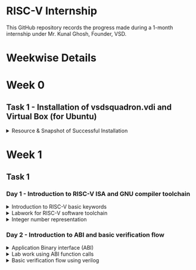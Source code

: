 # RISC-V Internship

This GitHub repository records the progress made during a 1-month internship under Mr. Kunal Ghosh, Founder, VSD.

# Weekwise Details

# Week 0

## Task 1 - Installation of vsdsquadron.vdi and Virtual Box (for Ubuntu)

<details>
  <summary>Resource & Snapshot of Successful Installation</summary>

  Resource for installation and Setup of vsdsquadron.vdi and Virtual Box (for Ubuntu)
  [StepsToSetupLabs.pdf](https://github.com/kushaanbhat/somaiya-riscv/files/13813451/StepsToSetupLabs.pdf)
  
  Snapshot: 
  ![Sucessful Installation and Launch of Workspace](https://github.com/kushaanbhat/somaiya-riscv/assets/109136280/c2c85475-a12c-493c-857a-a6aff015b31f)
  
</details>

# Week 1

## Task 1

### Day 1 - Introduction to RISC-V ISA and GNU compiler toolchain
<details>
  <summary>Introduction to RISC-V basic keywords</summary>
  RISC-V ISA is a base integer ISA and must be present in any implementation along with some optional extension. The RISC-V has been designed to support extensive customization and specialization which can be extended  with  one  or  more  optional  instruction-set  extensions,  but  the  base  integer instructions cannot be redefined. The different instructions included in RISC-V are listed below.

1. Pseudo instructions - For e.g- mv,li,ret etc
2. Base integer instruction (RV64I, RV32I)-For e.g-lui,addi etc
3. Multiply extension (RV64M) -For e.g- mulw,divw etc
4. Single and double floating point instruction (RV64F, RV64D) -For e.g- flw,fadd etc
5. Application binary instruction 
6. Memory allocation and stack pointer

The details of the RISC-V instructions set manual can be found [The RISC-V Instruction Set Manual](https://riscv.org/wp-content/uploads/2017/05/riscv-spec-v2.2.pdf).

Each base integer set is characterized by the  width  of the register (XLEN) and the size of the user address space. The most important advantage of RISC-V is that it is an open standard instruction that is easily available for academic and commercial purposes free of cost.
</details>

<details>
  <summary>Labwork for RISC-V software toolchain</summary>
  1 ) Write a C program for finding the sum of integers from 1 to n and name it sum1ton.c 
  Following is the C program:
  
  
  ```C
#include <stdio.h>

int main(){
    int i,  sum=0 , n=100;
    for(i=0, i<=n; i++){
        sum = sum  + i;
    }
    printf("Sum of numbers 0 to %d is %d ", n, sum);
    return 0;
}
  ```
#Note: Install Leafpad a code editor using the following command 
```bash
    sudo snap install leafpad
```

 2 ) Compile the Program using the following command on terminal
```bash
    gcc sum1ton.c
```

 3 ) Then run the Program using the following command on terminal
```bash
    ./a.out
```
![Screenshot 2024-01-03 104318](https://github.com/kushaanbhat/somaiya-riscv/assets/109136280/bb83236b-8ff7-435e-8c7c-59d12102c1c1)

 4 ) To view sum1ton.c on the terminal use the following command
```bash
    cat sum1ton.c
```

 5 ) To compile the program on RISC-V gcc use the following command (Option 1)
```bash
    riscv64-unknown-elf-gcc -O1 -mabi=lp64 -march=rv64i -o sum1ton.o sum1ton.c
```
Subsequently, use the following command (to create sum1ton.o)
```bash
    ls -ltr sum1ton.o
```
![Screenshot 2024-01-03 105320](https://github.com/kushaanbhat/somaiya-riscv/assets/109136280/57bd9a82-ff11-4439-936a-0a46c896f8e0)

 6 ) Now open a new tab of the terminal and use the following command
```bash
    riscv64-unknown-elf-objdump -d sum1ton.o
```
To filter instructions belonging to main() use the following command

```bash
    riscv64-unknown-elf-objdump -d sum1ton.o | less
```

To find instructions belonging to main() use the following command

```bash
    :/main
```
![Screenshot 2024-01-03 105706](https://github.com/kushaanbhat/somaiya-riscv/assets/109136280/ce7e8741-ca2e-484b-9530-90ff627a242f)

No of Instructions in main() = (101c0 - 10184)/4
                             = 3c
                             = f (15 in decimal)

To quit the filter use the following command
```bash
    :q
```

7 ) To compile the program on RISC-V gcc use the following command (Option fast)
```bash
    riscv64-unknown-elf-gcc -Ofast -mabi=lp64 -march=rv64i -o sum1ton.o sum1ton.c
```
![Screenshot 2024-01-03 105902](https://github.com/kushaanbhat/somaiya-riscv/assets/109136280/c591e3e6-3c63-4c84-94f6-3d1e7fb3bbc3)

 8 ) Again visit the other tab and use the following command

```bash
    riscv64-unknown-elf-objdump -d sum1ton.o | less
```
![Screenshot 2024-01-03 105914](https://github.com/kushaanbhat/somaiya-riscv/assets/109136280/b2abb0a9-85d8-4644-bf2f-585345ea3089)

To find instructions belonging to main() use the following command

```bash
    :/main
```
![Screenshot 2024-01-03 110001](https://github.com/kushaanbhat/somaiya-riscv/assets/109136280/8afbde47-c801-4086-a210-0858dc7609a5)

No of Instructions in main() = (100e0 - 100bo)/4
                             = 30
                             = c (12 in decimal)

To quit the filter use the following command
```bash
    :q
```

</details>

<details>
  <summary>Integer number representation</summary>
  
  ```C
#include <stdio.h>
#include <math.h>

int main(){
  unsigned long long int max = (unsigned long long int)(pow(2,64)-1);
  printf("Highest Number represented by unsigned long long int is %llu \n", max);
  return 0;
}
  ```

  ```C
#include <stdio.h>
#include <math.h>

int main(){
	long long int max = (long long int)(pow(2,64)-1);
	long long int min = (long long int)(pow(2,64)*-1);
	printf("Highest Number represented by signed long long int is %llu \n", max);
	printf("Lowest Number represented by signed long long int is %llu \n", min);
	return 0;
}
  ```

</details>

### Day 2 - Introduction to ABI and basic verification flow
<details>
  <summary>Application Binary interface (ABI)</summary>
</details>

<details>
  <summary>Lab work using ABI function calls</summary>

  ```C
#include <stdio.h>

extern int load(int x, int y)

int main(){
  int result = 0;
  int count = 9;
  result = load(0x0, count+1);
  printf("Sum of numbers 0 to %d is %d ", count, result);
}
  ```

 ```C
.section .text
.global load
.type load, @functon

load:
	add a4, a0, zero
	add a3, a0, a1
	add a3, a0, zero
loop :	add a4, a3, a4
	addi a3, a3, 1
	blt a3, a2, loop
	add a0, a4, zero
	ret
  ```
  
</details>

<details>
  <summary>Basic verification flow using verilog</summary>
</details>
